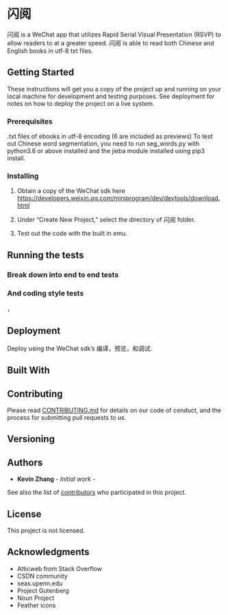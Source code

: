 # 闪阅

闪阅 is a WeChat app that utilizes Rapid Serial Visual Presentation (RSVP) to allow readers to at a greater speed. 闪阅 is able to read both Chinese and English books in utf-8 txt files.

## Getting Started

These instructions will get you a copy of the project up and running on your local machine for development and testing purposes. See deployment for notes on how to deploy the project on a live system.

### Prerequisites

.txt files of ebooks in utf-8 encoding (6 are included as previews)
To test out Chinese word segmentation, you need to run seg_words.py with python3.6 or above installed and the jieba module installed using pip3 install. 

### Installing

1. Obtain a copy of the WeChat sdk here https://developers.weixin.qq.com/miniprogram/dev/devtools/download.html

2. Under “Create New Project,” select the directory of 闪阅 folder. 

3. Test out the code with the built in emu.

## Running the tests


### Break down into end to end tests


### And coding style tests

，
## Deployment

Deploy using the WeChat sdk’s 编译，预览，和调试.

## Built With

## Contributing

Please read [CONTRIBUTING.md](https://gist.github.com/) for details on our code of conduct, and the process for submitting pull requests to us.

## Versioning


## Authors

* **Kevin Zhang** - *Initial work* -

See also the list of [contributors](https://github.com/your/project/contributors) who participated in this project.

## License

This project is not licensed.

## Acknowledgments

* Atticweb from Stack Overflow
* CSDN community
* seas.upenn.edu
* Project Gutenberg
* Noun Project
* Feather icons

